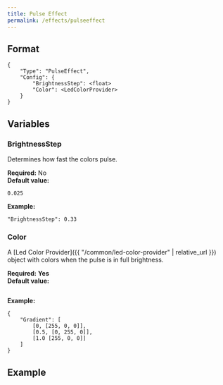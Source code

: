 ```yaml
---
title: Pulse Effect
permalink: /effects/pulseeffect
---
```


## Format

~~~
{
    "Type": "PulseEffect",
    "Config": {
        "BrightnessStep": <float>
        "Color": <LedColorProvider>
    }
}
~~~

## Variables

### BrightnessStep
<div class="variable-block" markdown="block">

Determines how fast the colors pulse.

**Required:** No<br>
**Default value:**
~~~
0.025
~~~
**Example:**
~~~
"BrightnessStep": 0.33
~~~

</div>

### Color
<div class="variable-block" markdown="block">

A [Led Color Provider]({{ "/common/led-color-provider" | relative_url }}) object with colors when the pulse is in full brightness.

**Required:** **Yes**<br>
**Default value:**
~~~
~~~
**Example:**
~~~
{
    "Gradient": [
        [0, [255, 0, 0]],
        [0.5, [0, 255, 0]],
        [1.0 [255, 0, 0]]
    ]
}
~~~

</div>

## Example

~~~
~~~